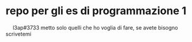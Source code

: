 # repo per gli es di programmazione 1
<img src="https://vignette3.wikia.nocookie.net/siivagunner/images/9/9f/Discord_icon.svg" width="15" height="15"> l3ap#3733
metto solo quelli che ho voglia di fare, se avete bisogno scrivetemi
